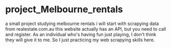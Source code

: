 # project_Melbourne_rentals
a small project studying melbourne rentals
i will start with scrapying data from realestate.com.au
this website actually has an API, but you need to call and register.
As an individual who's having fun just playing, I don't think they will give it to me. So I just practicing my web scrapying skills here.

